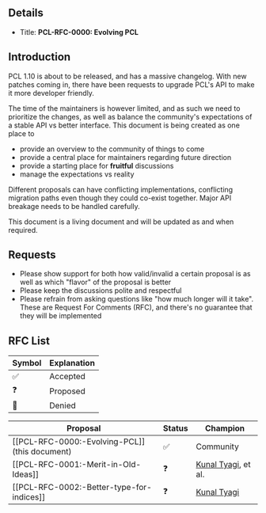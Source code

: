 ## Details

* Title: **PCL-RFC-0000: Evolving PCL**

## Introduction
PCL 1.10 is about to be released, and has a massive changelog. With new patches coming in, there have been requests to upgrade PCL's API to make it more developer friendly.

The time of the maintainers is however limited, and as such we need to prioritize the changes, as well as balance the community's expectations of a stable API vs better interface. This document is being created as one place to
* provide an overview to the community of things to come
* provide a central place for maintainers regarding future direction
* provide a starting place for **fruitful** discussions
* manage the expectations vs reality

Different proposals can have conflicting implementations, conflicting migration paths even though they could co-exist together. Major API breakage needs to be handled carefully.

This document is a living document and will be updated as and when required.

## Requests
* Please show support for both how valid/invalid a certain proposal is as well as which "flavor" of the proposal is better
* Please keep the discussions polite and respectful
* Please refrain from asking questions like "how much longer will it take". These are Request For Comments (RFC), and there's no guarantee that they will be implemented

## RFC List

| Symbol | Explanation |
|--|--|
| ✅ | Accepted |
| ❓ | Proposed |
| 🚫 | Denied |

| Proposal | Status | Champion |
|----|----|----|
| [[PCL-RFC-0000:-Evolving-PCL]] (this document) | ✅ | Community |
| [[PCL-RFC-0001:-Merit-in-Old-Ideas]] | ❓ | [Kunal Tyagi], et al. |
| [[PCL-RFC-0002:-Better-type-for-indices]] | ❓ | [Kunal Tyagi] |

[Kunal Tyagi]: https://github.com/kunaltyagi
